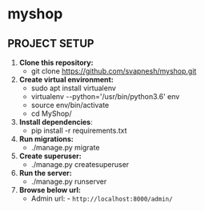 # myshop

## **PROJECT SETUP**
1. **Clone this repository:**
      * git clone https://github.com/svapnesh/myshop.git
2. **Create virtual environment:**
      * sudo apt install virtualenv
      * virtualenv --python='/usr/bin/python3.6' env
      * source env/bin/activate
      * cd MyShop/
3.  **Install dependencies**:
     * pip install -r requirements.txt
4.  **Run migrations:**
      * ./manage.py migrate
5.  **Create superuser:**
      * ./manage.py createsuperuser
6.  **Run the server:**
      * ./manage.py runserver
7. **Browse below url:**
     * Admin url: - `http://localhost:8000/admin/`
